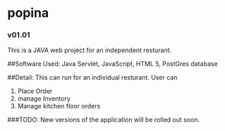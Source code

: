 # popina
### v01.01

This is a JAVA web project for an independent resturant.

##Software Used:
Java Servlet, JavaScript, HTML 5, PostGres database

##Detail:
This can run for an individual resturant. User can
1. Place Order
2. manage Inventory
3. Manage kitchen floor orders

###TODO:
New versions of the application will be rolled out soon.
